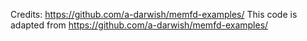 Credits: https://github.com/a-darwish/memfd-examples/
This code is adapted from https://github.com/a-darwish/memfd-examples/
